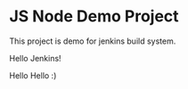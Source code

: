 # JS Node Demo Project

This project is demo for jenkins build system.

Hello Jenkins!

Hello Hello :)
